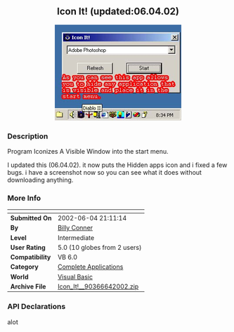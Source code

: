 ﻿<div align="center">

## Icon It\!  \(updated:06\.04\.02\)

<img src="PIC2002642221123103.jpg">
</div>

### Description

Program Iconizes A Visible Window into the start menu.

I updated this (06.04.02). it now puts the Hidden apps icon and i fixed a few bugs. i have a screenshot now so you can see what it does without downloading anything.
 
### More Info
 


<span>             |<span>
---                |---
**Submitted On**   |2002-06-04 21:11:14
**By**             |[Billy Conner](https://github.com/Planet-Source-Code/PSCIndex/blob/master/ByAuthor/billy-conner.md)
**Level**          |Intermediate
**User Rating**    |5.0 (10 globes from 2 users)
**Compatibility**  |VB 6\.0
**Category**       |[Complete Applications](https://github.com/Planet-Source-Code/PSCIndex/blob/master/ByCategory/complete-applications__1-27.md)
**World**          |[Visual Basic](https://github.com/Planet-Source-Code/PSCIndex/blob/master/ByWorld/visual-basic.md)
**Archive File**   |[Icon\_It\!\_\_90366642002\.zip](https://github.com/Planet-Source-Code/billy-conner-icon-it-updated-06-04-02__1-6389/archive/master.zip)

### API Declarations

alot





